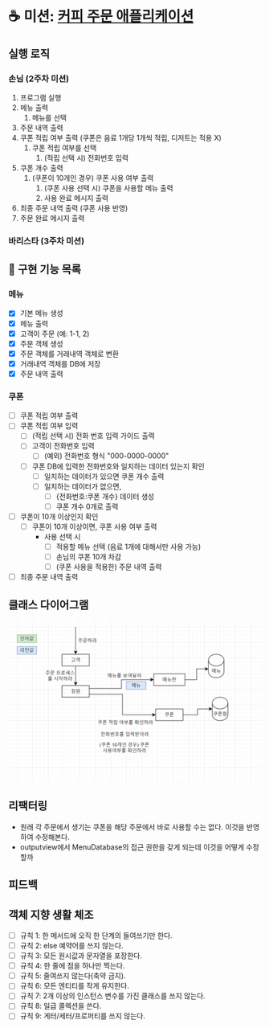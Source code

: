 # ☕ 미션: [커피 주문 애플리케이션](README_original.md)

## 실행 로직
### 손님 (2주차 미션)
1. 프로그램 실행
2. 메뉴 출력
   1. 메뉴를 선택
3. 주문 내역 출력
4. 쿠폰 적립 여부 출력 (쿠폰은 음료 1개당 1개씩 적립, 디저트는 적용 X)
   1. 쿠폰 적립 여부를 선택 
      1. (적립 선택 시) 전화번호 입력 
5. 쿠폰 개수 출력
   1. (쿠폰이 10개인 경우) 쿠폰 사용 여부 출력
      1. (쿠폰 사용 선택 시) 쿠폰을 사용할 메뉴 출력
      2. 사용 완료 메시지 출력
6. 최종 주문 내역 출력 (쿠폰 사용 반영)
7. 주문 완료 메시지 출력

### 바리스타 (3주차 미션)

## 🔧 구현 기능 목록

### 메뉴 
- [x] 기본 메뉴 생성
- [x] 메뉴 출력
- [x] 고객이 주문 (예: 1-1, 2)
- [x] 주문 객체 생성
- [x] 주문 객체를 거래내역 객체로 변환 
- [x] 거래내역 객체를 DB에 저장 
- [x] 주문 내역 출력

### 쿠폰 
- [ ] 쿠폰 적립 여부 출력
- [ ] 쿠폰 적립 여부 입력
  - [ ] (적립 선택 시) 전화 번호 입력 가이드 출력
  - [ ] 고객이 전화번호 입력
    - [ ] (예외) 전화번호 형식 "000-0000-0000"
  - [ ] 쿠폰 DB에 입력한 전화번호와 일치하는 데이터 있는지 확인
    - [ ] 일치하는 데이터가 있으면 쿠폰 개수 출력
    - [ ] 일치하는 데이터가 없으면, 
      - [ ] {전화번호:쿠폰 개수} 데이터 생성 
      - [ ] 쿠폰 개수 0개로 출력

- [ ] 쿠폰이 10개 이상인지 확인 
    - [ ] 쿠폰이 10개 이상이면, 쿠폰 사용 여부 출력
      - 사용 선택 시
          - [ ] 적용할 메뉴 선택 (음료 1개에 대해서만 사용 가능)
          - [ ] 손님의 쿠폰 10개 차감 
          - [ ] (쿠폰 사용을 적용한) 주문 내역 출력
- [ ] 최종 주문 내역 출력

## 클래스 다이어그램

![img.png](img.png)

## 리팩터링
- 원래 각 주문에서 생기는 쿠폰을 해당 주문에서 바로 사용할 수는 없다. 이것을 반영하여 수정해본다. 
- outputview에서 MenuDatabase의 접근 권한을 갖게 되는데 이것을 어떻게 수정할까

## 피드백

## 객체 지향 생활 체조
- [ ] 규칙 1: 한 메서드에 오직 한 단계의 들여쓰기만 한다.
- [ ] 규칙 2: else 예약어를 쓰지 않는다.
- [ ] 규칙 3: 모든 원시값과 문자열을 포장한다.
- [ ] 규칙 4: 한 줄에 점을 하나만 찍는다.
- [ ] 규칙 5: 줄여쓰지 않는다(축약 금지).
- [ ] 규칙 6: 모든 엔티티를 작게 유지한다.
- [ ] 규칙 7: 2개 이상의 인스턴스 변수를 가진 클래스를 쓰지 않는다.
- [ ] 규칙 8: 일급 콜렉션을 쓴다.
- [ ] 규칙 9: 게터/세터/프로퍼티를 쓰지 않는다.